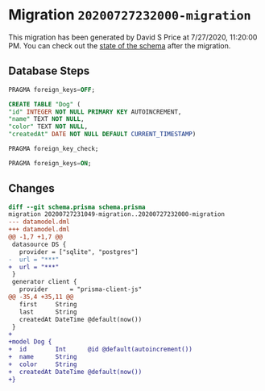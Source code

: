 # Migration `20200727232000-migration`

This migration has been generated by David S Price at 7/27/2020, 11:20:00 PM.
You can check out the [state of the schema](./schema.prisma) after the migration.

## Database Steps

```sql
PRAGMA foreign_keys=OFF;

CREATE TABLE "Dog" (
"id" INTEGER NOT NULL PRIMARY KEY AUTOINCREMENT,
"name" TEXT NOT NULL,
"color" TEXT NOT NULL,
"createdAt" DATE NOT NULL DEFAULT CURRENT_TIMESTAMP)

PRAGMA foreign_key_check;

PRAGMA foreign_keys=ON;
```

## Changes

```diff
diff --git schema.prisma schema.prisma
migration 20200727231049-migration..20200727232000-migration
--- datamodel.dml
+++ datamodel.dml
@@ -1,7 +1,7 @@
 datasource DS {
   provider = ["sqlite", "postgres"]
-  url = "***"
+  url = "***"
 }
 generator client {
   provider      = "prisma-client-js"
@@ -35,4 +35,11 @@
   first     String
   last      String
   createdAt DateTime @default(now())
 }
+
+model Dog {
+  id        Int      @id @default(autoincrement())
+  name      String
+  color     String
+  createdAt DateTime @default(now())
+}
```


